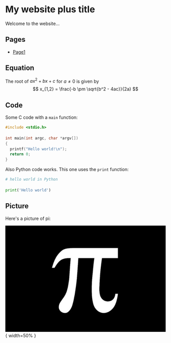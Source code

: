 My website plus title
=====================

Welcome to the website...

Pages
-----

* [Page1](page1.html)

Equation
--------

The root of $ax^2 + bx + c$ for $a \neq 0$ is given by
$$
  x_{1,2} = \frac{-b \pm \sqrt{b^2 - 4ac}}{2a}
$$

Code
----

Some C code with a `main` function:
```c
#include <stdio.h>

int main(int argc, char *argv[])
{
  printf("Hello world!\n");
  return 0;
}
```

Also Python code works. This one uses the `print` function:
```python
# hello world in Python

print('Hello world')
```

Picture
-------

Here's a picture of pi:

![](images/pi.jpg){ width=50% }
